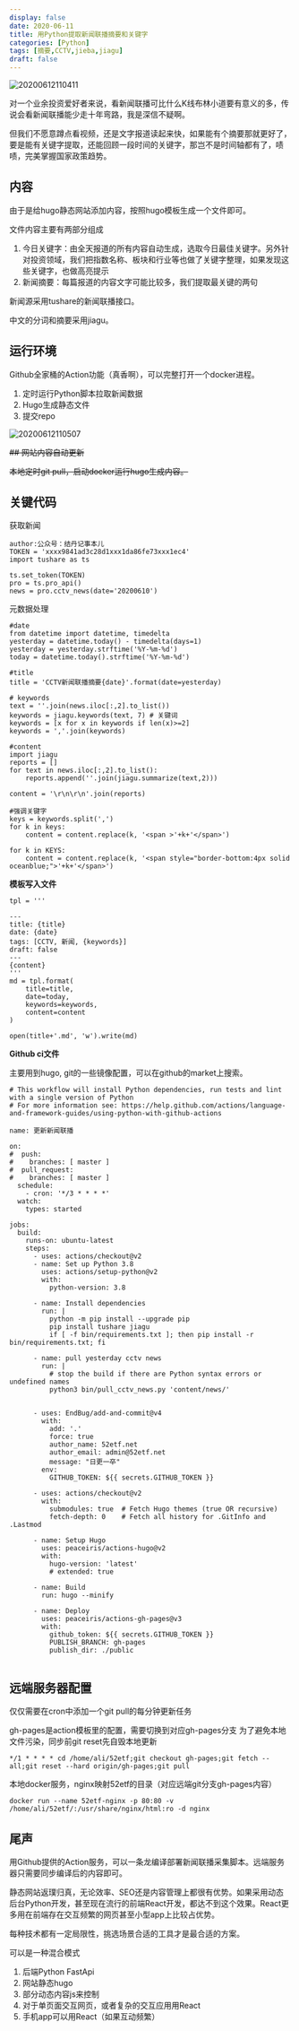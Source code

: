 ```yaml
---
display: false
date: 2020-06-11
title: 用Python提取新闻联播摘要和关键字
categories: [Python]
tags: [摘要,CCTV,jieba,jiagu]
draft: false
---
```


![20200612110411](https://cdn.jsdelivr.net/gh/leeleilei/leeleilei.github.io/assets/images/20200612110411.png)

对一个业余投资爱好者来说，看新闻联播可比什么K线布林小道要有意义的多，传说会看新闻联播能少走十年弯路，我是深信不疑啊。

但我们不愿意蹲点看视频，还是文字报道读起来快，如果能有个摘要那就更好了，要是能有关键字提取，还能回顾一段时间的关键字，那岂不是时间轴都有了，啧啧，完美掌握国家政策趋势。

## 内容
由于是给hugo静态网站添加内容，按照hugo模板生成一个文件即可。

文件内容主要有两部分组成

1. 今日关键字：由全天报道的所有内容自动生成，选取今日最佳关键字。另外针对投资领域，我们把指数名称、板块和行业等也做了关键字整理，如果发现这些关键字，也做高亮提示
2. 新闻摘要：每篇报道的内容文字可能比较多，我们提取最关键的两句

新闻源采用tushare的新闻联播接口。

中文的分词和摘要采用jiagu。

## 运行环境

Github全家桶的Action功能（真香啊），可以完整打开一个docker进程。

1. 定时运行Python脚本拉取新闻数据
2. Hugo生成静态文件
3. 提交repo
  
![20200612110507](https://cdn.jsdelivr.net/gh/leeleilei/leeleilei.github.io/assets/images/20200612110507.png)

~~## 网站内容自动更新~~

~~本地定时git pull，启动docker运行hugo生成内容。~~


## 关键代码

获取新闻
```
author:公众号：结丹记事本儿
TOKEN = 'xxxx9841ad3c28d1xxx1da86fe73xxx1ec4'
import tushare as ts

ts.set_token(TOKEN)
pro = ts.pro_api()
news = pro.cctv_news(date='20200610')
```

元数据处理
```
#date
from datetime import datetime, timedelta
yesterday = datetime.today() - timedelta(days=1)
yesterday = yesterday.strftime('%Y-%m-%d')
today = datetime.today().strftime('%Y-%m-%d')

#title
title = 'CCTV新闻联播摘要{date}'.format(date=yesterday)

# keywords
text = ''.join(news.iloc[:,2].to_list())
keywords = jiagu.keywords(text, 7) # 关键词
keywords = [x for x in keywords if len(x)>=2]
keywords = ','.join(keywords)

#content
import jiagu
reports = []
for text in news.iloc[:,2].to_list():
    reports.append(''.join(jiagu.summarize(text,2)))

content = '\r\n\r\n'.join(reports)

#强调关键字
keys = keywords.split(',')
for k in keys:
    content = content.replace(k, '<span >'+k+'</span>')

for k in KEYS:
    content = content.replace(k, '<span style="border-bottom:4px solid oceanblue;">'+k+'</span>')
```

**模板写入文件**
```
tpl = '''

---
title: {title}
date: {date}
tags: [CCTV, 新闻, {keywords}]
draft: false
---
{content}
'''
md = tpl.format(
    title=title,
    date=today,
    keywords=keywords,
    content=content
)

open(title+'.md', 'w').write(md)
```

**Github ci文件**

主要用到hugo, git的一些镜像配置，可以在github的market上搜索。

```
# This workflow will install Python dependencies, run tests and lint with a single version of Python
# For more information see: https://help.github.com/actions/language-and-framework-guides/using-python-with-github-actions

name: 更新新闻联播

on:
#  push:
#    branches: [ master ]
#  pull_request:
#    branches: [ master ]
  schedule:
    - cron: '*/3 * * * *'
  watch:
    types: started      

jobs:
  build:
    runs-on: ubuntu-latest
    steps:
      - uses: actions/checkout@v2
      - name: Set up Python 3.8
        uses: actions/setup-python@v2
        with:
          python-version: 3.8

      - name: Install dependencies
        run: |
          python -m pip install --upgrade pip
          pip install tushare jiagu 
          if [ -f bin/requirements.txt ]; then pip install -r bin/requirements.txt; fi

      - name: pull yesterday cctv news
        run: |
          # stop the build if there are Python syntax errors or undefined names
          python3 bin/pull_cctv_news.py 'content/news/'


      - uses: EndBug/add-and-commit@v4
        with:
          add: '.'
          force: true
          author_name: 52etf.net
          author_email: admin@52etf.net
          message: "日更一卒"
        env:
          GITHUB_TOKEN: ${{ secrets.GITHUB_TOKEN }}

      - uses: actions/checkout@v2
        with:
          submodules: true  # Fetch Hugo themes (true OR recursive)
          fetch-depth: 0    # Fetch all history for .GitInfo and .Lastmod

      - name: Setup Hugo
        uses: peaceiris/actions-hugo@v2
        with:
          hugo-version: 'latest'
          # extended: true

      - name: Build
        run: hugo --minify

      - name: Deploy
        uses: peaceiris/actions-gh-pages@v3
        with:
          github_token: ${{ secrets.GITHUB_TOKEN }}
          PUBLISH_BRANCH: gh-pages
          publish_dir: ./public


```

## 远端服务器配置

仅仅需要在cron中添加一个git pull的每分钟更新任务

gh-pages是action模板里的配置，需要切换到对应gh-pages分支
为了避免本地文件污染，同步前git reset先自毁本地更新

```
*/1 * * * * cd /home/ali/52etf;git checkout gh-pages;git fetch --all;git reset --hard origin/gh-pages;git pull
```

本地docker服务，nginx映射52etf的目录（对应远端git分支gh-pages内容）
```
docker run --name 52etf-nginx -p 80:80 -v /home/ali/52etf/:/usr/share/nginx/html:ro -d nginx
```

## 尾声

用Github提供的Action服务，可以一条龙编译部署新闻联播采集脚本。远端服务器只需要同步编译后的内容即可。

静态网站返璞归真，无论效率、SEO还是内容管理上都很有优势。如果采用动态后台Python开发，甚至现在流行的前端React开发，都达不到这个效果。React更多用在前端存在交互频繁的网页甚至小型app上比较占优势。

每种技术都有一定局限性，挑选场景合适的工具才是最合适的方案。

可以是一种混合模式
1. 后端Python FastApi
2. 网站静态hugo
3. 部分动态内容js来控制
4. 对于单页面交互网页，或者复杂的交互应用用React
5. 手机app可以用React（如果互动频繁）


